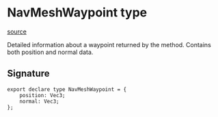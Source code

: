 # NavMeshWaypoint type

[source](https://developers.meta.com/horizon-worlds/reference/2.0.0/navmesh_navmeshwaypoint)

Detailed information about a waypoint returned by the method. Contains both position and normal data.

## Signature

```
export declare type NavMeshWaypoint = {
    position: Vec3;
    normal: Vec3;
};
```